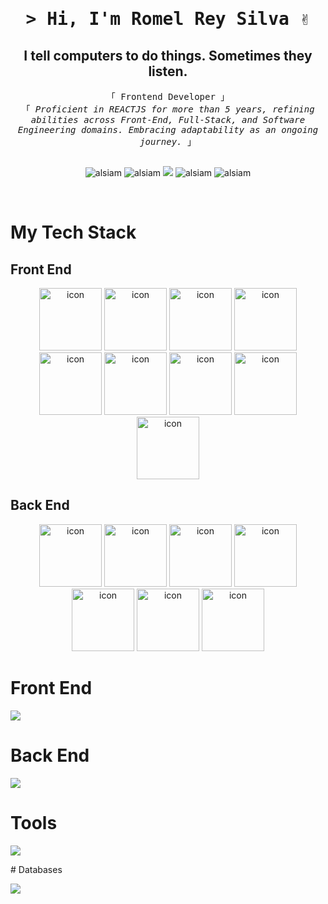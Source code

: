 <!-- Intro  -->
<h1 align="center">
        <samp>&gt; Hi, I'm Romel Rey Silva  ✌️ </samp>
</h1>

<h2 align="center">
       I tell computers to do things.
      Sometimes they listen. 
</h2>




<p align="center"> 
  <samp>
    <a>「 Frontend Developer 」</a>
    <br>
    「 <i>Proficient in  <a>REACTJS</a> for more than 5 years, refining abilities across Front-End, Full-Stack, and Software Engineering domains. 
Embracing adaptability as an ongoing journey.</i> 」
    <br>
    <br>
  </samp>
</p>

<p align="center">
 <a   target="blank">
  <img src="https://img.shields.io/badge/Website-DC143C?style=for-the-badge&logo=medium&logoColor=white" alt="alsiam" />
 </a>
 <a  target="_blank">
  <img src="https://img.shields.io/badge/LinkedIn-0077B5?style=for-the-badge&logo=linkedin&logoColor=white" alt="alsiam"/>
 </a>

 <a   target="_blank">
  <img src="https://img.shields.io/badge/Twitter-1DA1F2?style=for-the-badge&logo=twitter&logoColor=white" />
 </a>
 <a   target="_blank">
  <img src="https://img.shields.io/badge/Instagram-fe4164?style=for-the-badge&logo=instagram&logoColor=white" alt="alsiam" />
 </a> 
 <a   target="_blank">
  <img src="https://img.shields.io/badge/Facebook-20BEFF?&style=for-the-badge&logo=facebook&logoColor=white" alt="alsiam"  />
  </a> 
</p>
<br />

<!-- My Tech Stack -->
# My Tech Stack
<h2>Front End</h2>
<div align="center">
  <img src="https://techstack-generator.vercel.app/js-icon.svg" alt="icon" width="100" height="100" />
  <img src="https://techstack-generator.vercel.app/ts-icon.svg" alt="icon" width="100" height="100" />
  <img src="https://techstack-generator.vercel.app/csharp-icon.svg" alt="icon" width="100" height="100" />
  <img src="https://techstack-generator.vercel.app/react-icon.svg" alt="icon" width="100" height="100" />
  <img src="https://techstack-generator.vercel.app/storybook-icon.svg" alt="icon" width="100" height="100" />
  <img src="https://techstack-generator.vercel.app/testinglibrary-icon.svg" alt="icon" width="100" height="100" />
  <img src="https://techstack-generator.vercel.app/jest-icon.svg" alt="icon" width="100" height="100" />
  <img src="https://techstack-generator.vercel.app/redux-icon.svg" alt="icon" width="100" height="100" />
  <img src="https://techstack-generator.vercel.app/webpack-icon.svg" alt="icon" width="100" height="100" />
</div>
<h2>Back End</h2>
<div align="center">
  <img src="https://techstack-generator.vercel.app/js-icon.svg" alt="icon" width="100" height="100" />
  <img src="https://techstack-generator.vercel.app/ts-icon.svg" alt="icon" width="100" height="100" />
  <img src="https://techstack-generator.vercel.app/restapi-icon.svg" alt="icon" width="100" height="100" />
  <img src="https://techstack-generator.vercel.app/jest-icon.svg" alt="icon" width="100" height="100" />
  <img src="https://techstack-generator.vercel.app/docker-icon.svg" alt="icon" width="100" height="100" />
  <img src="https://techstack-generator.vercel.app/mysql-icon.svg" alt="icon" width="100" height="100" />
  <img src="https://techstack-generator.vercel.app/graphql-icon.svg" alt="icon" width="100" height="100" />
</div>

# Front End
<p align="left">
  <a href="https://skillicons.dev">
    <img src="https://skillicons.dev/icons?i=ts,js,react,nextjs,angular,graphql,redux,tailwind,materialui,sass" />
  </a>
</p>

# Back End
<p align="left">
  <a href="https://skillicons.dev">
    <img src="https://skillicons.dev/icons?i=ts,js,nestjs,nodejs,jest,nextjs,graphql,cs" />
  </a>
</p>

# Tools
<p align="left">
  <a href="https://skillicons.dev">
    <img src="https://skillicons.dev/icons?i=sublime,postman,visualstudio,vscode,npm,notion,figma,git,github" />
  </a>
</p>
# Databases
<p align="left">
  <a href="https://skillicons.dev">
    <img src="https://skillicons.dev/icons?i=mongodb,mysql,postgres,firebase,redux,tailwind,materialui" />
  </a>
</p>
